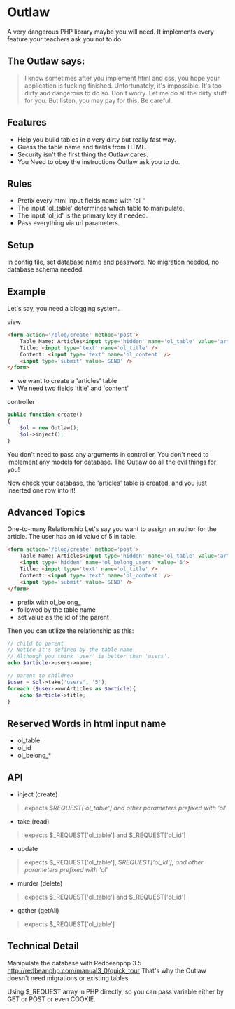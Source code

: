 # Outlaw

A very dangerous PHP library maybe you will need.
It implements every feature your teachers ask you not to do.

## The Outlaw says:
> I know sometimes after you implement html and css, you hope your application is fucking finished.
> Unfortunately, it's impossible. It's too dirty and dangerous to do so.
> Don't worry. Let me do all the dirty stuff for you.
> But listen, you may pay for this.
> Be careful.

## Features
* Help you build tables in a very dirty but really fast way.
* Guess the table name and fields from HTML.
* Security isn't the first thing the Outlaw cares.
* You Need to obey the instructions Outlaw ask you to do.

## Rules
* Prefix every html input fields name with 'ol_'
* The input 'ol_table' determines which table to manipulate.
* The input 'ol_id' is the primary key if needed.
* Pass everything via url parameters.

## Setup
In config file, set database name and password.
No migration needed, no database schema needed.

## Example

Let's say, you need a blogging system.

view
```html
<form action='/blog/create' method='post'>
    Table Name: Articles<input type='hidden' name='ol_table' value='articles' />
    Title: <input type='text' name='ol_title' />
    Content: <input type='text' name='ol_content' />
    <input type='submit' value='SEND' />
</form>
```
* we want to create a 'articles' table
* We need two fields 'title' and 'content'

controller
```php
public function create()
{
    $ol = new Outlaw();
    $ol->inject();
}    
```
You don't need to pass any arguments in controller.
You don't need to implement any models for database.
The Outlaw do all the evil things for you!

Now check your database, the 'articles' table is created, and you just inserted one row into it!

## Advanced Topics
One-to-many Relationship
Let's say you want to assign an author for the article.
The user has an id value of 5 in table.
```html
<form action='/blog/create' method='post'>
    Table Name: Articles<input type='hidden' name='ol_table' value='articles' />
    <input type='hidden' name='ol_belong_users' value='5'>
    Title: <input type='text' name='ol_title' />
    Content: <input type='text' name='ol_content' />
    <input type='submit' value='SEND' />
</form>
```
* prefix with ol_belong_
* followed by the table name
* set value as the id of the parent

Then you can utilize the relationship as this:
```php
// child to parent
// Notice it's defined by the table name. 
// Although you think 'user' is better than 'users'.
echo $article->users->name;

// parent to children
$user = $ol->take('users', '5');
foreach ($user->ownArticles as $article){
    echo $article->title;
}
```

## Reserved Words in html input name
* ol_table
* ol_id
* ol_belong_*

## API
* inject (create)

> expects $_REQUEST['ol_table'] and other parameters prefixed with 'ol_'

* take (read)

> expects $_REQUEST['ol_table'] and $_REQUEST['ol_id']

* update 

> expects $_REQUEST['ol_table'], $_REQUEST['ol_id'], and other parameters prefixed with 'ol_'

* murder (delete)

> expects $_REQUEST['ol_table'] and $_REQUEST['ol_id']

* gather (getAll)

> expects $_REQUEST['ol_table']

## Technical Detail
Manipulate the database with Redbeanphp 3.5
http://redbeanphp.com/manual3_0/quick_tour
That's why the Outlaw doesn't need migrations or existing tables.

Using $_REQUEST array in PHP directly, so you can pass variable either by GET or POST or even COOKIE.

